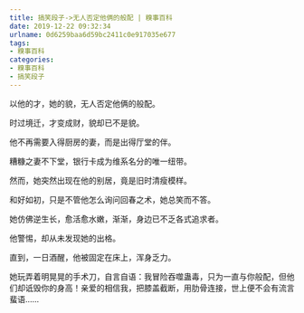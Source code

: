 ```yaml
---
title: 搞笑段子->无人否定他俩的般配 | 糗事百科
date: 2019-12-22 09:32:34
urlname: 0d6259baa6d59bc2411c0e917035e677
tags: 
- 糗事百科
categories:
- 糗事百科
- 搞笑段子
---
```

以他的才，她的貌，无人否定他俩的般配。

时过境迁，才变成财，貌却已不是貌。

他不再需要入得厨房的妻，而是出得厅堂的伴。

糟糠之妻不下堂，银行卡成为维系名分的唯一纽带。

然而，她突然出现在他的别居，竟是旧时清瘦模样。

和好如初，只是不管他怎么询问回春之术，她总笑而不答。

她仿佛逆生长，愈活愈水嫩，渐渐，身边已不乏各式追求者。

他警惕，却从未发现她的出格。

直到，一日酒醒，他被固定在床上，浑身乏力。

她玩弄着明晃晃的手术刀，自言自语：我冒险吞噬蛊毒，只为一直与你般配，但他们却诋毁你的身高！亲爱的相信我，把膝盖截断，用肋骨连接，世上便不会有流言蜚语……



